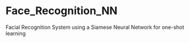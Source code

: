 # Face_Recognition_NN
Facial Recognition System using a Siamese Neural Network for one-shot learning
